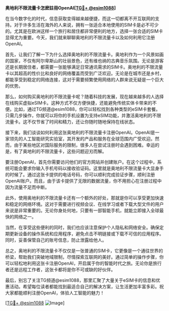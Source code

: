**奥地利不限流量卡怎麽註冊OpenAI[[TG💪+ @esim1088](https://t.me/s/esim1088)]**

在当今数字化的时代，信息获取变得越来越便捷，而这一切都离不开互联网的支持。对于许多生活在海外的人来说，拥有一张适合本地使用的SIM卡是必不可少的。尤其是在欧洲这样一个旅行和居住都非常便利的地方，选择一张合适的SIM卡显得尤为重要。今天，我们就来聊聊奥地利的不限流量卡以及如何利用它注册OpenAI。

首先，让我们了解一下为什么选择奥地利的不限流量卡。奥地利作为一个风景如画的国家，不仅有阿尔卑斯山的壮丽景色，还有维也纳的古典音乐氛围。无论是游客还是长期居住者，都需要一张能够满足日常通讯需求的SIM卡。奥地利的不限流量卡以其超高的性价比和良好的网络覆盖而受到广泛欢迎。无论是在城市还是乡村，都能享受到稳定的网络连接，这对于需要频繁使用网络的人群来说无疑是一个巨大的优势。

那么，如何购买奥地利的不限流量卡呢？随着科技的发展，现在越来越多的人选择在线购买虚拟eSIM卡。这种方式不仅方便快捷，还能避免传统实体卡带来的不便。比如，通过TG频道@esim1088，你可以轻松找到各种类型的eSIM卡套餐。只需几步操作，你就可以将你的手机设置为支持eSIM功能，并激活奥地利的不限流量卡。这不仅节省了时间和精力，还让你随时随地保持在线状态。

接下来，我们谈谈如何利用这张奥地利的不限流量卡注册OpenAI。OpenAI是一家领先的人工智能研究实验室，其开发的产品和服务在全球范围内广受欢迎。然而，由于某些地区对国际服务的限制，很多人在尝试注册时会遇到困难。幸运的是，有了奥地利的不限流量卡，这些问题迎刃而解。

要注册OpenAI，首先你需要访问他们的官方网站并创建账户。在这个过程中，系统可能会要求你输入手机号码以接收验证码。这里就是奥地利不限流量卡大显身手的时候了。通过这张卡提供的电话号码，你可以顺利完成验证步骤，顺利注册OpenAI账户。而且，由于该卡提供了无限的数据流量，你不用担心在注册过程中因为流量不足而中断。

此外，使用奥地利的不限流量卡还有一个额外的好处，那就是你可以享受更加快速和稳定的网络环境。这对于需要进行视频会议、在线学习或者下载大型文件的用户来说是非常重要的。无论你身处何地，只要有一部智能手机，就能立即接入全球最快的网络之一。

当然，在享受这些便利的同时，我们也应该注意保护个人隐私和网络安全。确保定期更新设备的操作系统和应用程序，避免点击不明链接或下载不可信的应用程序。同时，妥善保管自己的账号信息，防止泄露给他人。

总之，奥地利的不限流量卡不仅仅是一张普通的SIM卡，它更像是一个通往世界的桥梁，帮助我们突破地域限制，尽情探索互联网的美好。通过简单的操作步骤，你可以轻松地利用这张卡注册OpenAI，开启属于你的智能时代之旅。无论你是旅行者还是远程工作者，这张卡都将是你不可或缺的好伙伴。

最后，别忘了关注TG频道@esim1088，那里汇聚了大量关于eSIM卡的信息和优惠活动。希望每位读者都能找到最适合自己的解决方案，让生活更加丰富多彩。祝大家都能顺利注册OpenAI，体验人工智能的魅力！

[[TG💪+ @esim1088](https://t.me/s/esim1088) ![Image](https://i.postimg.cc/4NQfJmqS/Snipaste-2025-05-13-00-14-12.png)]